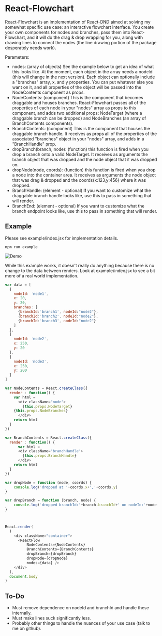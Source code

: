 # React-Flowchart #

React-Flowchart is an implementation of [React-DND](https://github.com/gaearon/react-dnd) aimed at solving my somewhat specific use case: an interactive flowchart interface. You create your own components for nodes and branches, pass them into React-Flowchart, and it will do the drag & drop wrapping for you, along with drawing lines to connect the nodes (the line drawing portion of the package desperately needs work).

Parameters:
* nodes: (array of objects) See the example below to get an idea of what this looks like. At the moment, each object in the array needs a nodeId (this will change in the next version). Each object can optionally include a "branches" array, x, and y properties. You can put whatever else you want on it, and all properties of the object will be passed into the NodeContents component as props.
* NodeContents: (component) This is the component that becomes draggable and houses branches. React-Flowchart passes all of the properties of each node in your "nodes" array as props to this component, and adds two additional props: NodeTarget (where a draggable branch can be dropped) and NodeBranches (an array of BranchContents components).
* BranchContents: (component) This is the component that houses the draggable branch handle. It receives as props all of the properties of the associated "branches" object in your "nodes" array, and adds in a "BranchHandle" prop.
* dropBranch(branch, node): (function) this function is fired when you drop a branch onto a valid NodeTarget. It receives as arguments the branch object that was dropped and the node object that it was dropped on.
* dropNode(node, coords): (function) this function is fired when you drop a node into the container area. It receives as arguments the node object that was drag & dropped and the coords{x:123,y:456} where it was dropped.
* BranchHandle: (element - optional) If you want to customize what the draggable branch handle looks like, use this to pass in something that will render.
* BranchEnd: (element - optional) If you want to customize what the branch endpoint looks like, use this to pass in something that will render.

## Example ##

Please see example/index.jsx for implementation details.

```
npm run example
```

![Demo](http://i.imgur.com/UNh1eEP.gif)

While this example works, it doesn't really do anything because there is no change to the data between renders. Look at example/index.jsx to see a bit more of a real world implementation.

```js
var data = [ 
  {
    nodeId: 'node1',
    x: 20, 
    y: 20, 
    branches: [
      {branchId:'branch1', nodeId:"node2"},
      {branchId:'branch2', nodeId:"node2"},
      {branchId:'branch3', nodeId:"node2"}
    ]   
  },  
  {
    nodeId: 'node2',
    x: 250,
    y: 20
  },  
  {
    nodeId: 'node3',
    x: 250,
    y: 200 
  }
]

var NodeContents = React.createClass({
  render : function() {
    var html =
      <div className="node">
        {this.props.NodeTarget}
	{this.props.NodeBranches}
      </div>
    return html
  }
})

var BranchContents = React.createClass({
  render : function() {
      var html =
      <div className='branchHandle'>
        {this.props.BranchHandle}
      </div>
    return html
  }
})

var dropNode = function (node, coords) {
	console.log('dropped at '+coords.x+','+coords.y)
}

var dropBranch = function (branch, node) {
	console.log('dropped branchId:'+branch.branchId+' on nodeId:'+node.nodeId)
}



React.render(
  (
    <div className="container">
      <ReactFlow
          NodeContents={NodeContents}
          BranchContents={BranchContents}
          dropBranch={dropBranch}
          dropNode={dropNode}
          nodes={data} />
    </div>
  ),
  document.body
)
```

## To-Do ##

* Must remove dependence on nodeId and branchId and handle these internally.
* Must make lines suck significantly less.
* Probably other things to handle the nuances of your use case (talk to me on github).



